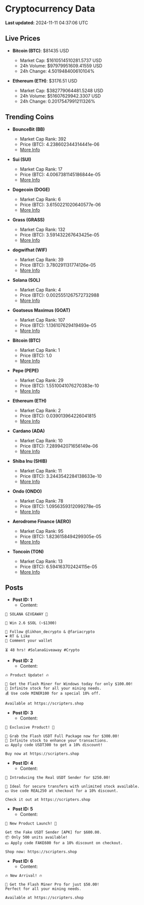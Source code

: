 # Cryptocurrency Data

**Last updated:** 2024-11-11 04:37:06 UTC

## Live Prices
- **Bitcoin (BTC)**: $81435 USD
  - Market Cap: $1610514510281.5737 USD
  - 24h Volume: $97979951609.41559 USD
  - 24h Change: 4.501948400610104%

- **Ethereum (ETH)**: $3176.51 USD
  - Market Cap: $382779064481.5248 USD
  - 24h Volume: $51607629942.3307 USD
  - 24h Change: 0.2017547991211326%

## Trending Coins
- **BounceBit (BB)**
  - Market Cap Rank: 392
  - Price (BTC): 4.238602344314441e-06
  - [More Info](https://www.coingecko.com/en/coins/bouncebit)

- **Sui (SUI)**
  - Market Cap Rank: 17
  - Price (BTC): 4.0067381145186844e-05
  - [More Info](https://www.coingecko.com/en/coins/sui)

- **Dogecoin (DOGE)**
  - Market Cap Rank: 6
  - Price (BTC): 3.6150221020640577e-06
  - [More Info](https://www.coingecko.com/en/coins/dogecoin)

- **Grass (GRASS)**
  - Market Cap Rank: 132
  - Price (BTC): 3.591432267643425e-05
  - [More Info](https://www.coingecko.com/en/coins/grass)

- **dogwifhat (WIF)**
  - Market Cap Rank: 39
  - Price (BTC): 3.780291131774126e-05
  - [More Info](https://www.coingecko.com/en/coins/dogwifhat)

- **Solana (SOL)**
  - Market Cap Rank: 4
  - Price (BTC): 0.0025551267572732988
  - [More Info](https://www.coingecko.com/en/coins/solana)

- **Goatseus Maximus (GOAT)**
  - Market Cap Rank: 107
  - Price (BTC): 1.136107629419493e-05
  - [More Info](https://www.coingecko.com/en/coins/goatseus-maximus)

- **Bitcoin (BTC)**
  - Market Cap Rank: 1
  - Price (BTC): 1.0
  - [More Info](https://www.coingecko.com/en/coins/bitcoin)

- **Pepe (PEPE)**
  - Market Cap Rank: 29
  - Price (BTC): 1.5510041076270383e-10
  - [More Info](https://www.coingecko.com/en/coins/pepe)

- **Ethereum (ETH)**
  - Market Cap Rank: 2
  - Price (BTC): 0.039013964226041815
  - [More Info](https://www.coingecko.com/en/coins/ethereum)

- **Cardano (ADA)**
  - Market Cap Rank: 10
  - Price (BTC): 7.289942071656149e-06
  - [More Info](https://www.coingecko.com/en/coins/cardano)

- **Shiba Inu (SHIB)**
  - Market Cap Rank: 11
  - Price (BTC): 3.2443542284138633e-10
  - [More Info](https://www.coingecko.com/en/coins/shiba-inu)

- **Ondo (ONDO)**
  - Market Cap Rank: 78
  - Price (BTC): 1.0956359312099278e-05
  - [More Info](https://www.coingecko.com/en/coins/ondo)

- **Aerodrome Finance (AERO)**
  - Market Cap Rank: 95
  - Price (BTC): 1.8236158494299305e-05
  - [More Info](https://www.coingecko.com/en/coins/aerodrome-finance)

- **Toncoin (TON)**
  - Market Cap Rank: 13
  - Price (BTC): 6.594163702424115e-05
  - [More Info](https://www.coingecko.com/en/coins/toncoin)

## Posts
- **Post ID: 1**
  - Content:
```
🚀 SOLANA GIVEAWAY 🚀

🎁 Win 2.6 $SOL (~$1300)

🤝 Follow @likhon_decrypto & @fariacrypto
❤️ RT & Like
💬 Comment your wallet

⏳ 48 hrs! #SolanaGiveaway #Crypto
```

- **Post ID: 2**
  - Content:
```
🔥 Product Update! 🔥

🚀 Get the Flash Miner for Windows today for only $100.00!
🔋 Infinite stock for all your mining needs.
💰 Use code MINER100 for a special 10% off.

Available at https://scripters.shop
```

- **Post ID: 3**
  - Content:
```
🎁 Exclusive Product! 🎁

💸 Grab the Flash USDT Full Package now for $300.00!
🎉 Infinite stock to enhance your transactions.
💵 Apply code USDT300 to get a 10% discount!

Buy now at https://scripters.shop
```

- **Post ID: 4**
  - Content:
```
💎 Introducing the Real USDT Sender for $250.00!

💼 Ideal for secure transfers with unlimited stock available.
💵 Use code REAL250 at checkout for a 10% discount.

Check it out at https://scripters.shop
```

- **Post ID: 5**
  - Content:
```
🚀 New Product Launch! 🚀

Get the Fake USDT Sender [APK] for $600.00.
📦 Only 500 units available!
💵 Apply code FAKE600 for a 10% discount on checkout.

Shop now: https://scripters.shop
```

- **Post ID: 6**
  - Content:
```
🔥 New Arrival! 🔥

💸 Get the Flash Miner Pro for just $50.00!
Perfect for all your mining needs.

Available at https://scripters.shop
```

